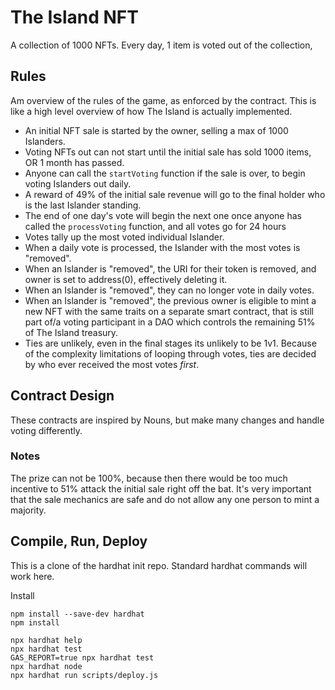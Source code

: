 # The Island NFT

A collection of 1000 NFTs. Every day, 1 item is voted out of the collection,

## Rules

Am overview of the rules of the game, as enforced by the contract. This is like a high level overview of how The Island is actually implemented.

- An initial NFT sale is started by the owner, selling a max of 1000 Islanders.
- Voting NFTs out can not start until the initial sale has sold 1000 items, OR 1 month has passed.
- Anyone can call the `startVoting` function if the sale is over, to begin voting Islanders out daily.
- A reward of 49% of the initial sale revenue will go to the final holder who is the last Islander standing.
- The end of one day's vote will begin the next one once anyone has called the `processVoting` function, and all votes go for 24 hours
- Votes tally up the most voted individual Islander.
- When a daily vote is processed, the Islander with the most votes is "removed".
- When an Islander is "removed", the URI for their token is removed, and owner is set to address(0), effectively deleting it.
- When an Islander is "removed", they can no longer vote in daily votes.
- When an Islander is "removed", the previous owner is eligible to mint a new NFT with the same traits on a separate smart contract, that is still part of/a voting participant in a DAO which controls the remaining 51% of The Island treasury.
- Ties are unlikely, even in the final stages its unlikely to be 1v1. Because of the complexity limitations of looping through votes, ties are decided by who ever received the most votes _first_.

## Contract Design

These contracts are inspired by Nouns, but make many changes and handle voting differently.

### Notes

The prize can not be 100%, because then there would be too much incentive to 51% attack the initial sale right off the bat. It's very important that the sale mechanics are safe and do not allow any one person to mint a majority.

## Compile, Run, Deploy

This is a clone of the hardhat init repo. Standard hardhat commands will work here.

Install

```shell
npm install --save-dev hardhat
npm install
```

```shell
npx hardhat help
npx hardhat test
GAS_REPORT=true npx hardhat test
npx hardhat node
npx hardhat run scripts/deploy.js
```

